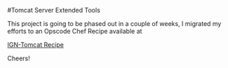 #Tomcat Server Extended Tools

This project is going to be phased out in a couple of weeks, I migrated my efforts to an Opscode Chef Recipe available at

[IGN-Tomcat Recipe](https://github.com/ign/chef-cookbooks/tree/master/ign-tomcat)

Cheers!
